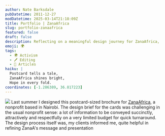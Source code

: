 ```yaml
---
author: Nate Barksdale
pubDatetime: 2011-12-27
modDatetime: 2025-03-14T21:18:09Z
title: Portfolio | ZanaAfrica
slug: portfolio-zanaafrica
featured: false
draft: false
description: Reflecting on a meaningful design journey for ZanaAfrica, a nonprofit focused on impactful messaging.
emoji: 🌍
tags:
  - 🌍 Activism
  - 🖊️ Editing
  - 📖 Articles
haiku: |
  Postcard tells a tale,  
  ZanaAfrica shines bright,  
  Hope in every fold.
coordinates: [-1.286389, 36.817223]
---
```


![](@assets/images/zanaa.jpg) Last summer I designed this postcard-sized brochure for [ZanaAfrica](https://www.google.com/search?q=%22ZanaAfrica%22), a nonprofit based in Nairobi. The design brief for the cards was challenging in the usual nonprofit sense: a lot of information to be conveyed succinctly, attractively and respectfully on a very limited budget for quick turnaround. The design process itself was, my clients informed me, quite helpful in refining ZanaA's message and presentation
